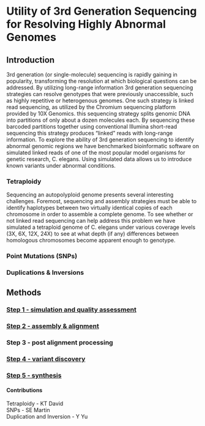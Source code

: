 # Utility of 3rd Generation Sequencing for Resolving Highly Abnormal Genomes

## Introduction
3rd generation (or single-molecule) sequencing is rapidly gaining in popularity, transforming the resolution at which biological questions can be addressed. By utilizing long-range information 3rd generation sequencing strategies can resolve genotypes that were previously unaccessible, such as highly repetitive or heterogenous genomes. One such strategy is linked read sequencing, as utilized by the Chromium sequencing platform provided by 10X Genomics. this sequencing strategy splits genomic DNA into partitions of only about a dozen molecules each. By sequencing these barcoded partitions together using conventional Illumina short-read sequencing this strategy produces “linked” reads with long-range information. To explore the ability of 3rd generation sequencing to identify abnormal genomic regions we have benchmarked bioinformatic software on simulated linked reads of one of the most popular model organisms for genetic research, C. elegans. Using simulated data allows us to introduce known variants under abnormal conditions.

### Tetraploidy
Sequencing an autopolyploid genome presents several interesting challenges. Foremost, sequencing and assembly strategies must be able to identify haplotypes between two virtually identical copies of each chromosome in order to assemble a complete genome. To see whether or not linked read sequencing can help address this problem we have simulated a tetraploid genome of C. elegans under various coverage levels (3X, 6X, 12X, 24X) to see at what depth (if any) differences between homologous chromosomes become apparent enough to genotype.

### Point Mutations (SNPs)

### Duplications & Inversions

## Methods

### [Step 1 - simulation and quality assessment](Step1.md)

### [Step 2 - assembly & alignment](Step2.md)

### Step 3 - post alignment processing 

### [Step 4 - variant discovery](Step4.md)

### [Step 5 - synthesis](Step5.md)

#### Contributions
Tetraploidy - KT David  
SNPs - SE Martin  
Duplication and Inversion - Y Yu  
